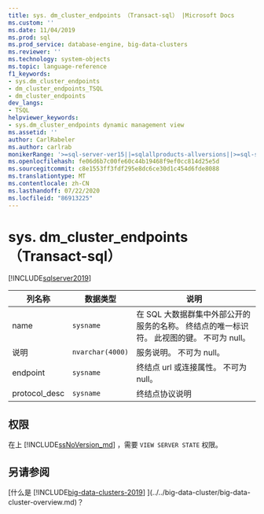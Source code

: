 ```yaml
---
title: sys. dm_cluster_endpoints （Transact-sql） |Microsoft Docs
ms.custom: ''
ms.date: 11/04/2019
ms.prod: sql
ms.prod_service: database-engine, big-data-clusters
ms.reviewer: ''
ms.technology: system-objects
ms.topic: language-reference
f1_keywords:
- sys.dm_cluster_endpoints
- dm_cluster_endpoints_TSQL
- dm_cluster_endpoints
dev_langs:
- TSQL
helpviewer_keywords:
- sys.dm_cluster_endpoints dynamic management view
ms.assetid: ''
author: CarlRabeler
ms.author: carlrab
monikerRange: '>=sql-server-ver15||=sqlallproducts-allversions||>=sql-server-linux-2017'
ms.openlocfilehash: fe06d6b7c00fe60c44b19468f9ef0cc814d25e5d
ms.sourcegitcommit: c8e1553ff3fdf295e8dc6ce30d1c454d6fde8088
ms.translationtype: MT
ms.contentlocale: zh-CN
ms.lasthandoff: 07/22/2020
ms.locfileid: "86913225"
---
```

# <a name="sysdm_cluster_endpoints-transact-sql"></a>sys. dm_cluster_endpoints （Transact-sql）
[!INCLUDE[sqlserver2019](../../includes/applies-to-version/sqlserver2019.md)]

|列名称|数据类型|说明|  
|-----------------|---------------|-----------------|  
|name|`sysname`|在 SQL 大数据群集中外部公开的服务的名称。 终结点的唯一标识符。 此视图的键。 不可为 null。 |  
|说明|`nvarchar(4000)`|服务说明。 不可为 null。 |
|endpoint|`sysname`|终结点 url 或连接属性。 不可为 null。 |
|protocol_desc|`sysname`|终结点协议说明 |

## <a name="permissions"></a>权限

在上 [!INCLUDE[ssNoVersion_md](../../includes/ssnoversion-md.md)] ，需要 `VIEW SERVER STATE` 权限。

## <a name="see-also"></a>另请参阅

[什么是 [!INCLUDE[big-data-clusters-2019](../../includes/ssbigdataclusters-ss-nover.md)] ](../../big-data-cluster/big-data-cluster-overview.md)？
